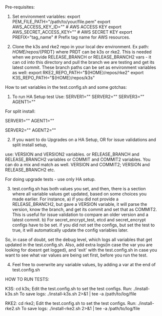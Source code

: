 Pre-requisites:
1. Set environment variables: 
    export PEM_FILE_PATH="/path/to/your/file.pem"
    export AWS_ACCESS_KEY_ID=""  # AWS ACCESS KEY
    export AWS_SECRET_ACCESS_KEY=""  # AWS SECRET KEY
    export PREFIX="tag_name"  # Prefix tag name for AWS resources. 

2. Clone the k3s and rke2 repo in your local dev environment. Ex path: ${HOME}/repos/${PRDT} where PRDT can be k3s or rke2. This is needed when we provide RELEASE_BRANCH or RELEASE_BRANCH2 vars - it can cd into this directory and pull the branch we are testing and get its latest commit. 
These branch paths can be set as environment variables as well: 
    export RKE2_REPO_PATH="${HOME}/repos/rke2"
    export K3S_REPO_PATH="${HOME}/repos/k3s"

How to set variables in the test.config.sh and some gotchas: 
1. To run HA Setup test Use: 
SERVER1=""
SERVER2=""
SERVER3=""
AGENT1=""

For split install: 

SERVER1=""
AGENT1=""

SERVER2=""
AGENT2=""

2. If you want to do Upgrades on a HA Setup, OR for issue validations and split install setup, 

use: VERSION and VERSION2 variables. or RELEASE_BRANCH and RELEASE_BRANCH2 variables or COMMIT and COMMIT2 variables. You can do a mix and match as well. VERSION and COMMIT2; VERSION and RELEASE_BRANCH2 etc. 

For doing upgrade tests - use only HA setup.

3. test.config.sh has both values you set, and then, there is a section where all variable values get updated, based on some choices you made earlier. 
For instance, 
a) if you did not provide a RELEASE_BRANCH2, but gave a VERSION variable, it will parse the version, know the branch, and get its commit and set that as COMMIT2. This is useful for issue validation to compare an older version and a latest commit. 
b) For secret_encrypt_test, etcd and secret_encrypt configs have to be set. if you did not set the configs, but set the test to true, it will automatically update the config variables later. 

So, in case of doubt, set the debug level, which logs all variables that get updated in the test.config.sh. Also, add extra logs(in case the var you are looking for doesnt get logged), and 'exit' with the test.config.sh in case you want to see what var values are being set first, before you run the test. 

4. Feel free to overwrite any variable values, by adding a var at the end of test.config.sh



HOW TO RUN TESTS: 

K3S: 
    cd k3s;
    Edit the test.config.sh to set the test configs. 
    Run:
    ./install-k3s.sh
    To save logs:
    ./install-k3s.sh 2>&1 | tee -a /path/to/log/file

RKE2: 
    cd rke2;
    Edit the test.config.sh to set the test configs. 
    Run:
    ./install-rke2.sh
    To save logs:
    ./install-rke2.sh 2>&1 | tee -a /path/to/log/file



